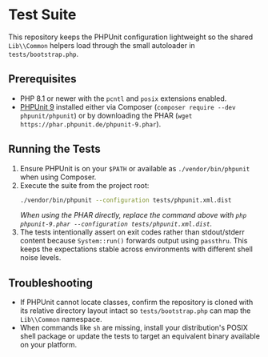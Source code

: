 # Test Suite

This repository keeps the PHPUnit configuration lightweight so the shared `Lib\\Common` helpers load through the small autoloader in `tests/bootstrap.php`.

## Prerequisites

* PHP 8.1 or newer with the `pcntl` and `posix` extensions enabled.
* [PHPUnit 9](https://phpunit.de/) installed either via Composer (`composer require --dev phpunit/phpunit`) or by downloading the PHAR (`wget https://phar.phpunit.de/phpunit-9.phar`).

## Running the Tests

1. Ensure PHPUnit is on your `$PATH` or available as `./vendor/bin/phpunit` when using Composer.
2. Execute the suite from the project root:
   ```bash
   ./vendor/bin/phpunit --configuration tests/phpunit.xml.dist
   ```
   *When using the PHAR directly, replace the command above with `php phpunit-9.phar --configuration tests/phpunit.xml.dist`.*
3. The tests intentionally assert on exit codes rather than stdout/stderr content because `System::run()` forwards output using `passthru`. This keeps the expectations stable across environments with different shell noise levels.

## Troubleshooting

* If PHPUnit cannot locate classes, confirm the repository is cloned with its relative directory layout intact so `tests/bootstrap.php` can map the `Lib\\Common` namespace.
* When commands like `sh` are missing, install your distribution's POSIX shell package or update the tests to target an equivalent binary available on your platform.
